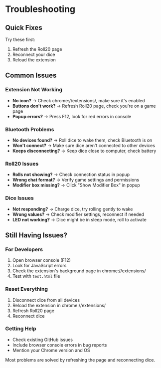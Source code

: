 # Troubleshooting

## Quick Fixes

Try these first:
1. Refresh the Roll20 page
2. Reconnect your dice
3. Reload the extension

## Common Issues

### Extension Not Working
- **No icon?** → Check chrome://extensions/, make sure it's enabled
- **Buttons don't work?** → Refresh Roll20 page, check you're on a game page
- **Popup errors?** → Press F12, look for red errors in console

### Bluetooth Problems
- **No devices found?** → Roll dice to wake them, check Bluetooth is on
- **Won't connect?** → Make sure dice aren't connected to other devices
- **Keeps disconnecting?** → Keep dice close to computer, check battery

### Roll20 Issues
- **Rolls not showing?** → Check connection status in popup
- **Wrong chat format?** → Verify game settings and permissions
- **Modifier box missing?** → Click "Show Modifier Box" in popup

### Dice Issues
- **Not responding?** → Charge dice, try rolling gently to wake
- **Wrong values?** → Check modifier settings, reconnect if needed
- **LED not working?** → Dice might be in sleep mode, roll to activate

## Still Having Issues?

### For Developers
1. Open browser console (F12)
2. Look for JavaScript errors
3. Check the extension's background page in chrome://extensions/
4. Test with `test.html` file

### Reset Everything
1. Disconnect dice from all devices
2. Reload the extension in chrome://extensions/
3. Refresh Roll20 page
4. Reconnect dice

### Getting Help
- Check existing GitHub issues
- Include browser console errors in bug reports
- Mention your Chrome version and OS

Most problems are solved by refreshing the page and reconnecting dice.
